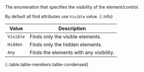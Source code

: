 The enumeration that specifies the visibility of the element/control.

By default all find attributes use `Visible` value.
{:.info}

Value | Description
----- | -----------
`Visible` | Finds only the visible elements.
`Hidden` | Finds only the hidden elements.
`Any` | Finds the elements with any visibility.
{:.table.table-members.table-condensed}